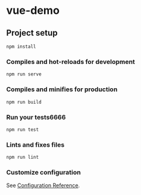 # vue-demo

## Project setup
```
npm install
```

### Compiles and hot-reloads for development
```
npm run serve
```

### Compiles and minifies for production
```
npm run build
```

### Run your tests6666
```
npm run test
```

### Lints and fixes files
```
npm run lint
```

### Customize configuration
See [Configuration Reference](https://cli.vuejs.org/config/).
